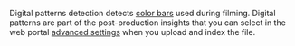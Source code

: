 Digital patterns detection detects [color bars](https://en.wikipedia.org/wiki/SMPTE_color_bars) used during filming. Digital patterns are part of the post-production insights that you can select in the web portal [advanced settings](../indexing-configuration-guide.md?#advanced-settings) when you upload and index the file.
